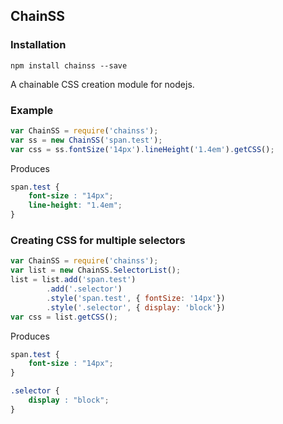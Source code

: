 ## ChainSS ##

### Installation ###

`npm install chainss --save`

A chainable CSS creation module for nodejs.

### Example ###

```javascript
var ChainSS = require('chainss');
var ss = new ChainSS('span.test');
var css = ss.fontSize('14px').lineHeight('1.4em').getCSS();
```

Produces

```css
span.test { 
    font-size : "14px";
    line-height: "1.4em";
}
```

### Creating CSS for multiple selectors ###

```javascript
var ChainSS = require('chainss');
var list = new ChainSS.SelectorList();
list = list.add('span.test')
        .add('.selector')
        .style('span.test', { fontSize: '14px'})
        .style('.selector', { display: 'block'})
var css = list.getCSS();
```

Produces

```css
span.test {
    font-size : "14px";
}

.selector {
    display : "block";
}
```


